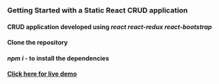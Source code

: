### Getting Started with a Static React CRUD application
#### CRUD application developed using <i>react</i> <i>react-redux</i> <i>react-bootstrap</i>
#### Clone the repository
#### <em>npm i</em> - to install the dependencies
#### <a href='https://652749dc85d7ad4b23f45d46--joyful-chaja-56c3aa.netlify.app/'>Click here for live demo</a>
